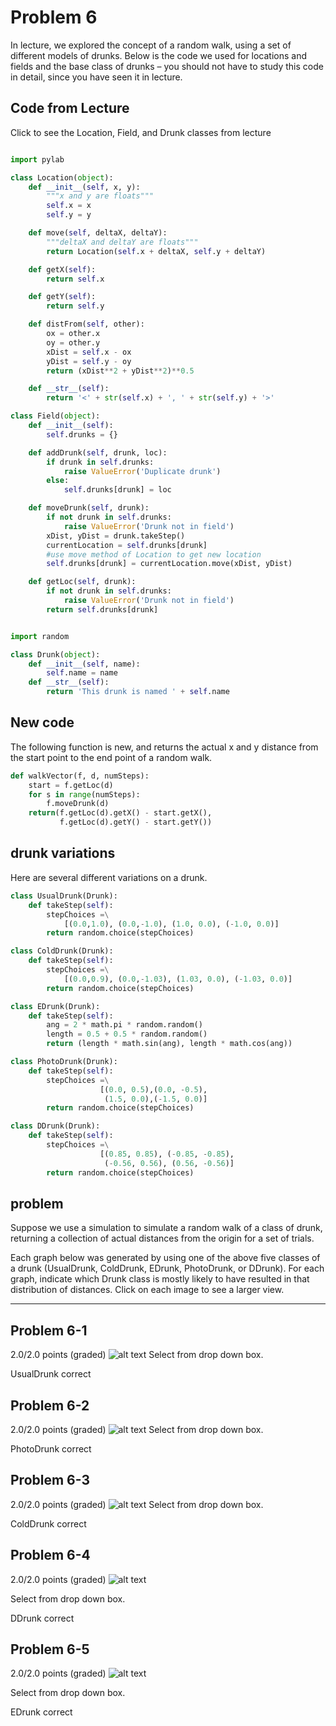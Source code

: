 # Problem 6

In lecture, we explored the concept of a random walk, using a set of different models of drunks. Below is the code we used for locations and fields and the base class of drunks – you should not have to study this code in detail, since you have seen it in lecture.

## Code from Lecture
Click to see the Location, Field, and Drunk classes from lecture

```python

import pylab

class Location(object):
    def __init__(self, x, y):
        """x and y are floats"""
        self.x = x
        self.y = y

    def move(self, deltaX, deltaY):
        """deltaX and deltaY are floats"""
        return Location(self.x + deltaX, self.y + deltaY)

    def getX(self):
        return self.x

    def getY(self):
        return self.y

    def distFrom(self, other):
        ox = other.x
        oy = other.y
        xDist = self.x - ox
        yDist = self.y - oy
        return (xDist**2 + yDist**2)**0.5

    def __str__(self):
        return '<' + str(self.x) + ', ' + str(self.y) + '>'

class Field(object):
    def __init__(self):
        self.drunks = {}

    def addDrunk(self, drunk, loc):
        if drunk in self.drunks:
            raise ValueError('Duplicate drunk')
        else:
            self.drunks[drunk] = loc

    def moveDrunk(self, drunk):
        if not drunk in self.drunks:
            raise ValueError('Drunk not in field')
        xDist, yDist = drunk.takeStep()
        currentLocation = self.drunks[drunk]
        #use move method of Location to get new location
        self.drunks[drunk] = currentLocation.move(xDist, yDist)

    def getLoc(self, drunk):
        if not drunk in self.drunks:
            raise ValueError('Drunk not in field')
        return self.drunks[drunk]


import random

class Drunk(object):
    def __init__(self, name):
        self.name = name
    def __str__(self):
        return 'This drunk is named ' + self.name
```


## New code

The following function is new, and returns the actual x and y distance from the start point to the end point of a random walk.

```python
def walkVector(f, d, numSteps):
    start = f.getLoc(d)
    for s in range(numSteps):
        f.moveDrunk(d)
    return(f.getLoc(d).getX() - start.getX(),
           f.getLoc(d).getY() - start.getY())
```

## drunk variations

Here are several different variations on a drunk.

```python
class UsualDrunk(Drunk):
    def takeStep(self):
        stepChoices =\
            [(0.0,1.0), (0.0,-1.0), (1.0, 0.0), (-1.0, 0.0)]
        return random.choice(stepChoices)

class ColdDrunk(Drunk):
    def takeStep(self):
        stepChoices =\
            [(0.0,0.9), (0.0,-1.03), (1.03, 0.0), (-1.03, 0.0)]
        return random.choice(stepChoices)

class EDrunk(Drunk):
    def takeStep(self):
        ang = 2 * math.pi * random.random()
        length = 0.5 + 0.5 * random.random()
        return (length * math.sin(ang), length * math.cos(ang))

class PhotoDrunk(Drunk):
    def takeStep(self):
        stepChoices =\
                    [(0.0, 0.5),(0.0, -0.5),
                     (1.5, 0.0),(-1.5, 0.0)]
        return random.choice(stepChoices)

class DDrunk(Drunk):
    def takeStep(self):
        stepChoices =\
                    [(0.85, 0.85), (-0.85, -0.85),
                     (-0.56, 0.56), (0.56, -0.56)]
        return random.choice(stepChoices)
```

## problem

Suppose we use a simulation to simulate a random walk of a class of drunk, returning a collection of actual distances from the origin for a set of trials.

Each graph below was generated by using one of the above five classes of a drunk (UsualDrunk, ColdDrunk, EDrunk, PhotoDrunk, or DDrunk). For each graph, indicate which Drunk class is mostly likely to have resulted in that distribution of distances. Click on each image to see a larger view.

---

## Problem 6-1
2.0/2.0 points (graded)
![alt text](https://d37djvu3ytnwxt.cloudfront.net/assets/courseware/v1/27c6764619bb9956a92f1130789d3fcd/asset-v1:MITx+6.00.2x_7+1T2017+type@asset+block/files_exam2_files_6-2.png)
Select from drop down box.

UsualDrunk correct

## Problem 6-2
2.0/2.0 points (graded)
![alt text](https://d37djvu3ytnwxt.cloudfront.net/assets/courseware/v1/a46c2c230e029710ef248f7f24dd5e42/asset-v1:MITx+6.00.2x_7+1T2017+type@asset+block/files_exam2_files_6-1.png)
Select from drop down box.

PhotoDrunk correct

## Problem 6-3
2.0/2.0 points (graded)
![alt text](https://d37djvu3ytnwxt.cloudfront.net/assets/courseware/v1/cee7778220726f5a66df4dcdd6ee589e/asset-v1:MITx+6.00.2x_7+1T2017+type@asset+block/files_exam2_files_6-4.png)
Select from drop down box.

ColdDrunk correct

## Problem 6-4
2.0/2.0 points (graded)
![alt text](https://d37djvu3ytnwxt.cloudfront.net/assets/courseware/v1/749982b14d0da5d22aeca2a0dfc71fdb/asset-v1:MITx+6.00.2x_7+1T2017+type@asset+block/files_exam2_files_6-5.png)

Select from drop down box.

DDrunk correct

## Problem 6-5
2.0/2.0 points (graded)
![alt text](https://d37djvu3ytnwxt.cloudfront.net/assets/courseware/v1/1237c59b512aab31504f38ec9a0fac7d/asset-v1:MITx+6.00.2x_7+1T2017+type@asset+block/files_exam2_files_6-3.png)

Select from drop down box.

EDrunk correct
